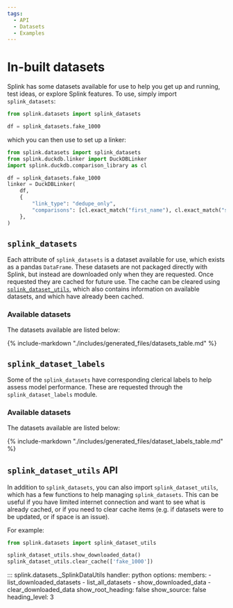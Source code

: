 ```yaml
---
tags:
  - API
  - Datasets
  - Examples
---
```


# In-built datasets

Splink has some datasets available for use to help you get up and running, test ideas, or explore Splink features.
To use, simply import `splink_datasets`:
```py
from splink.datasets import splink_datasets

df = splink_datasets.fake_1000
```
which you can then use to set up a linker:
```py
from splink.datasets import splink_datasets
from splink.duckdb.linker import DuckDBLinker
import splink.duckdb.comparison_library as cl

df = splink_datasets.fake_1000
linker = DuckDBLinker(
    df,
    {
        "link_type": "dedupe_only",
        "comparisons": [cl.exact_match("first_name"), cl.exact_match("surname")],
    },
)
```

## `splink_datasets`

Each attribute of `splink_datasets` is a dataset available for use, which exists as a pandas `DataFrame`.
These datasets are not packaged directly with Splink, but instead are downloaded only when they are requested.
Once requested they are cached for future use.
The cache can be cleared using [`splink_dataset_utils`](#splink_dataset_utils-object), 
which also contains information on available datasets, and which have already been cached.

### Available datasets

The datasets available are listed below:

{% include-markdown "./includes/generated_files/datasets_table.md" %}


## `splink_dataset_labels`

Some of the `splink_datasets` have corresponding clerical labels to help assess model performance. These are requested through the `splink_dataset_labels` module.

### Available datasets

The datasets available are listed below:

{% include-markdown "./includes/generated_files/dataset_labels_table.md" %}


## `splink_dataset_utils` API

In addition to `splink_datasets`, you can also import `splink_dataset_utils`, 
which has a few functions to help managing `splink_datasets`.
This can be useful if you have limited internet connection and want to see what is already cached,
or if you need to clear cache items (e.g. if datasets were to be updated, or if space is an issue).

For example:
```py
from splink.datasets import splink_dataset_utils

splink_dataset_utils.show_downloaded_data()
splink_dataset_utils.clear_cache(['fake_1000'])
```

::: splink.datasets._SplinkDataUtils
    handler: python
    options:
      members:
        - list_downloaded_datasets
        - list_all_datasets
        - show_downloaded_data
        - clear_downloaded_data
      show_root_heading: false
      show_source: false
      heading_level: 3
